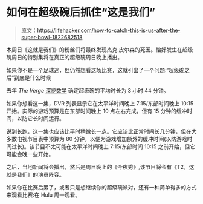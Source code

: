 # 如何在超级碗后抓住“这是我们”

> 原文：<https://lifehacker.com/how-to-catch-this-is-us-after-the-super-bowl-1822682518>

本周日《这就是我们》的粉丝们将最终发现杰克·皮尔森的死因。恰好发生在超级碗周日的特别集将在真正的超级碗周日晚上播出。



如果你不是一个足球迷，但仍然想看这场比赛，这就引出了一个问题:“超级碗之后”到底是什么时候

去年 *The Verge* [深挖数学](https://www.theverge.com/2017/2/4/14403598/how-long-is-the-super-bowl) 确定超级碗的平均时长为 3 小时 44 分钟。

如果你想看这一集，DVR 列表显示它在太平洋时间晚上 7:15/东部时间晚上 10:15 开始。实际的游戏预算是在东部时间晚上 10 点左右完成，但有 15 分钟的缓冲时间，以防它长时间运行。

说到长跑，这一集也应该比平时稍微长一点。它应该比正常时间长几分钟，但在大多数电视节目表中预算为 80 分钟，以便为游戏增加额外的缓冲时间(以防游戏时间过长)。该节目不太可能在太平洋时间晚上 7:15/东部时间 10:15 之前开始，但它可能会晚一些开始。

之后，当地新闻将会播出，然后是周日晚上的《今夜秀》,该节目将会有《T2，这就是我们》的演员阵容。

如果你在比赛后累了，或者只是想继续你的超级碗派对，还有一种简单得多的方式来观看比赛:在 Hulu 周一观看。